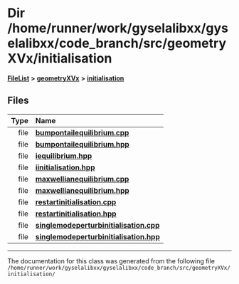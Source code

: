 

# Dir /home/runner/work/gyselalibxx/gyselalibxx/code\_branch/src/geometryXVx/initialisation



[**FileList**](files.md) **>** [**geometryXVx**](dir_e51b496b46dd687775e46e0826614574.md) **>** [**initialisation**](dir_cdb336346544d0d5f695f9cdfe73a70e.md)












## Files

| Type | Name |
| ---: | :--- |
| file | [**bumpontailequilibrium.cpp**](bumpontailequilibrium_8cpp.md) <br> |
| file | [**bumpontailequilibrium.hpp**](bumpontailequilibrium_8hpp.md) <br> |
| file | [**iequilibrium.hpp**](geometryXVx_2initialisation_2iequilibrium_8hpp.md) <br> |
| file | [**iinitialisation.hpp**](geometryXVx_2initialisation_2iinitialisation_8hpp.md) <br> |
| file | [**maxwellianequilibrium.cpp**](geometryXVx_2initialisation_2maxwellianequilibrium_8cpp.md) <br> |
| file | [**maxwellianequilibrium.hpp**](geometryXVx_2initialisation_2maxwellianequilibrium_8hpp.md) <br> |
| file | [**restartinitialisation.cpp**](restartinitialisation_8cpp.md) <br> |
| file | [**restartinitialisation.hpp**](restartinitialisation_8hpp.md) <br> |
| file | [**singlemodeperturbinitialisation.cpp**](geometryXVx_2initialisation_2singlemodeperturbinitialisation_8cpp.md) <br> |
| file | [**singlemodeperturbinitialisation.hpp**](geometryXVx_2initialisation_2singlemodeperturbinitialisation_8hpp.md) <br> |



























































------------------------------
The documentation for this class was generated from the following file `/home/runner/work/gyselalibxx/gyselalibxx/code_branch/src/geometryXVx/initialisation/`

